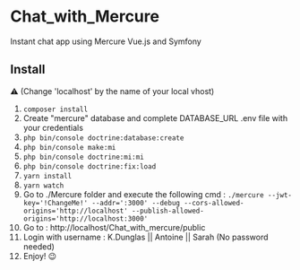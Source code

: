 # Chat_with_Mercure
Instant chat app using Mercure Vue.js and Symfony

## Install
⚠️ (Change 'localhost' by the name of your local vhost)
1) `composer install`
2) Create "mercure" database and complete DATABASE_URL .env file with your credentials
3) `php bin/console doctrine:database:create`
4) `php bin/console make:mi`
5) `php bin/console doctrine:mi:mi`
6) `php bin/console doctrine:fix:load`
7) `yarn install`
8) `yarn watch`
9) Go to ./Mercure folder and execute the following cmd : `./mercure --jwt-key='!ChangeMe!' --addr=':3000' --debug --cors-allowed-origins='http://localhost' --publish-allowed-origins='http://localhost:3000'`  
10) Go to : http://localhost/Chat_with_mercure/public
9) Login with username : K.Dunglas || Antoine || Sarah (No password needed)
10) Enjoy!  😉